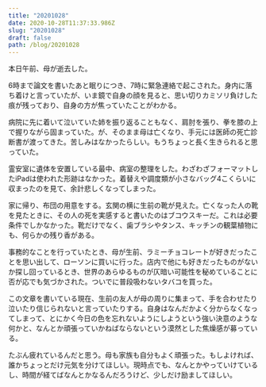 ```yaml
---
title: "20201028"
date: 2020-10-28T11:37:33.986Z
slug: "20201028"
draft: false
path: /blog/20201028
---
```

本日午前、母が逝去した。

6時まで論文を書いたあと眠りにつき、7時に緊急連絡で起こされた。身内に落ち着けと言っていたが、いま鏡で自身の顔を見ると、思い切りカミソリ負けした痕が残っており、自身の方が焦っていたことがわかる。

病院に先に着いて泣いていた姉を振り返ることもなく、肩肘を張り、拳を膝の上で握りながら固まっていた。が、そのまま母は亡くなり、手元には医師の死亡診断書が渡ってきた。苦しみはなかったらしい。もうちょっと長く生きられると思っていた。

霊安室に遺体を安置している最中、病室の整理をした。わざわざフォーマットしたiPadは使われた形跡はなかった。着替えや調度類が小さなバッグ4こくらいに収まったのを見て、余計悲しくなってしまった。

家に帰り、布団の用意をする。玄関の横に生前の靴が見えた。亡くなった人の靴を見たときに、その人の死を実感すると書いたのはブコウスキーだ。これは必要条件でしかなかった。靴だけでなく、歯ブラシやタンス、キッチンの観葉植物にも、何らかの残り香がある。

事務的なことを行っていたとき、母が生前、ラミーチョコレートが好きだったことを思い出して、ローソンに買いに行った。店内で他にも好きだったものがないか探し回っているとき、世界のあらゆるものが仄暗い可能性を秘めていることに否が応でも気づかされた。ついでに普段吸わないタバコを買った。

この文章を書いている現在、生前の友人が母の周りに集まって、手を合わせたり泣いたり信じられないと言っていたりする。自身はなんだかよく分からなくなってしまって、とにかく今日の色を忘れないようにしようという強い決意のような何かと、なんとか頑張っていかねばならないという漠然とした焦燥感が募っている。

たぶん疲れているんだと思う。母も家族も自分もよく頑張った。もしよければ、誰かちょっとだけ元気を分けてほしい。現時点でも、なんとかやっていけているし、時間が経てばなんとかなるんだろうけど、少しだけ励ましてほしい。